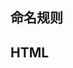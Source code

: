 <div class="heading" id="naming">
  <h2>命名规则</h2>
</div>

<SingleRuleItem id="project-naming" title="项目命名">
    <template #detail>
        <p>全部采用小写方式， 以下划线分隔。</p>
        <p>例：my_project_name</p>
    </template>
</SingleRuleItem>

<SingleRuleItem id="folder-naming" title="目录命名">
    <template #detail>
        <p>参照项目命名规则；</p>
        <p>有复数结构时，要采用复数命名法。</p>
        <p>例：scripts, styles, images, data_models</p>
    </template>
</SingleRuleItem>

<SingleRuleItem id="js-naming" title="JS文件命名">
    <template #detail>
        <p>参照项目命名规则。</p>
        <p>例：account_model.js</p>
    </template>
</SingleRuleItem>

<SingleRuleItem id="css-naming" title="CSS, SCSS文件命名">
    <template #detail>
        <p>参照项目命名规则。</p>
        <p>例：retina_sprites.scss</p>
    </template>
</SingleRuleItem>

<SingleRuleItem id="html-naming" title="HTML文件命名">
    <template #detail>
        <p>参照项目命名规则。</p>
        <p>例：error_report.html</p>
    </template>
</SingleRuleItem>

<div class="heading" id="html">
  <h2>HTML</h2>
</div>

<SingleRuleItem id="html-syntax" title="语法">
    <template #detail>
        <ul>
            <li>缩进使用soft tab(4个空格)；</li>
            <li>嵌套的节点应该缩进；</li>
            <li>在属性上，使用双引号，不要使用单引号；</li>
            <li>属性名全小写，用中划线做分隔符；</li>
            <li>不要在自动闭合标签结尾处使用斜线(<a href="http://dev.w3.org/html5/spec-author-view/syntax.html#syntax-start-tag">HTML5 规范</a> 指出他们是可选的)；</li>
            <li>不要忽略可选的关闭标签，例：<code>&lt;/li&gt;</code> 和 <code>&lt;/body&gt;</code>。</li>
        </ul>
    </template>
<template #code>
    
@[code](./rulesCode/html-syntax.html)

</template>
</SingleRuleItem>

<SingleRuleItem id="html-doctype" title="HTML5 doctype">
    <template #detail>
        <p>在页面开头使用这个简单地doctype来启用标准模式，使其在每个浏览器中尽可能一致的展现；</p>
        <p>虽然doctype不区分大小写，但是按照惯例，doctype大写 （<a href="http://stackoverflow.com/questions/15594877/is-there-any-benefits-to-use-uppercase-or-lowercase-letters-with-html5-tagname" target="_blank">关于html属性，大写还是小写</a>）。</p>
    </template>
<template #code>

@[code](./rulesCode/html-doctype.html)

</template>
</SingleRuleItem>

<SingleRuleItem id="html-lang" title="lang属性">
    <template #detail>
        <p>根据HTML5规范：</p>
        <blockquote>
            <p>应在html标签上加上lang属性。这会给语音工具和翻译工具帮助，告诉它们应当怎么去发音和翻译。</p>
        </blockquote>
        <p>更多关于 <code>lang</code> 属性的说明<a target="_blank" href="http://www.w3.org/html/wg/drafts/html/master/semantics.html#the-html-element">在这里</a>；</p>
        <p>在sitepoint上可以查到<a target="_blank" href="http://reference.sitepoint.com/html/lang-codes">语言列表</a>；</p>
        <p>但sitepoint只是给出了语言的大类，例如中文只给出了zh，但是没有区分香港，台湾，大陆。而微软给出了一份更加<a target="_blank" href="http://msdn.microsoft.com/en-us/library/ms533052(v=vs.85).aspx">详细的语言列表</a>，其中细分了zh-cn, zh-hk, zh-tw。</p>
    </template>
<template #code>

@[code](./rulesCode/html-lang.html)

</template>
</SingleRuleItem>

<SingleRuleItem id="html-encoding" title="字符编码">
    <template #detail>
        <p>通过声明一个明确的字符编码，让浏览器轻松、快速的确定适合网页内容的渲染方式，通常指定为'UTF-8'。</p>
    </template>
<template #code>

@[code](./rulesCode/html-encoding.html)

</template>
</SingleRuleItem>

<SingleRuleItem id="html-ie-compatibility-mode" title="IE兼容模式">
    <template #detail>
        <p>用 <code>&lt;meta&gt;</code> 标签可以指定页面应该用什么版本的IE来渲染；</p>
        <p>如果你想要了解更多，请点击<a href="http://stackoverflow.com/questions/6771258/whats-the-difference-if-meta-http-equiv-x-ua-compatible-content-ie-edge-e">这里</a>；</p>
        <p>不同doctype在不同浏览器下会触发不同的渲染模式（<a href="https://hsivonen.fi/doctype/">这篇文章</a>总结的很到位）。</p>
    </template>
<template #code>

@[code](./rulesCode/html-ie-compatibility-mode.html)

</template>
</SingleRuleItem>

<SingleRuleItem id="html-style-script" title="引入CSS, JS">
    <template #detail>
        <p>根据HTML5规范, 通常在引入CSS和JS时不需要指明 <code>type</code>，因为 <code>text/css</code> 和 <code>text/javascript</code> 分别是他们的默认值。</p>
        <h4>HTML5 规范链接</h4>
        <ul>
            <li><a target="_blank" href="http://www.w3.org/TR/2011/WD-html5-20110525/semantics.html#the-link-element">使用link</a></li>
            <li><a target="_blank" href="http://www.w3.org/TR/2011/WD-html5-20110525/semantics.html#the-style-element">使用style</a></li>
            <li><a target="_blank" href="http://www.w3.org/TR/2011/WD-html5-20110525/scripting-1.html#the-script-element">使用script</a></li>
        </ul>
    </template>
<template #code>

@[code](./rulesCode/html-style-script.html)

</template>
</SingleRuleItem>

<SingleRuleItem id="html-attribute-order" title="属性顺序">
    <template #detail>
        <p>属性应该按照特定的顺序出现以保证易读性；</p>
        <ul>
            <li><code>class</code></li>
            <li><code>id</code></li>
            <li><code>name</code></li>
            <li><code>data-*</code></li>
            <li><code>src</code>, <code>for</code>, <code>type</code>, <code>href</code>, <code>value</code> , <code>max-length</code>, <code>max</code>, <code>min</code>, <code>pattern</code></li>
            <li><code>placeholder</code>, <code>title</code>, <code>alt</code></li>
            <li><code>aria-*</code>, <code>role</code></li>
            <li><code>required</code>, <code>readonly</code>, <code>disabled</code></li>
        </ul>
        <p>class是为高可复用组件设计的，所以应处在第一位；</p>
        <p>id更加具体且应该尽量少使用，所以将它放在第二位。</p>
    </template>
<template #code>

@[code](./rulesCode/html-attribute-order.html)

</template>
</SingleRuleItem>

<SingleRuleItem id="html-boolean-attributes" title="boolean属性">
    <template #detail>
        <p>boolean属性指不需要声明取值的属性，XHTML需要每个属性声明取值，但是HTML5并不需要；</p>
        <p>更多内容可以参考 <a href="http://www.whatwg.org/specs/web-apps/current-work/multipage/common-microsyntaxes.html#boolean-attributes">WhatWG section on boolean attributes</a>：</p>
        <blockquote>
            <p>boolean属性的存在表示取值为true，不存在则表示取值为false。</p>
        </blockquote>
    </template>
<template #code>

@[code](./rulesCode/html-boolean-attributes.html)

</template>
</SingleRuleItem>

<SingleRuleItem id="html-javascript" title="JS生成标签">
    <template #detail>
        <p>在JS文件中生成标签让内容变得更难查找，更难编辑，性能更差。应该尽量避免这种情况的出现。</p>
    </template>
</SingleRuleItem>

<SingleRuleItem id="html-reducing-markup" title="减少标签数量">
    <template #detail>
        <p>在编写HTML代码时，需要尽量避免多余的父节点；</p>
        <p>很多时候，需要通过迭代和重构来使HTML变得更少。</p>
    </template>
<template #badCode>

@[code](./rulesCode/html-reducing-markup-bad.html)

</template>
<template #goodCode>

@[code](./rulesCode/html-reducing-markup-good.html)

</template>
</SingleRuleItem>

<SingleRuleItem id="html-practicality" title="实用高于完美">
    <template #detail>
        <p>尽量遵循HTML标准和语义，但是不应该以浪费实用性作为代价；</p>
        <p>任何时候都要用尽量小的复杂度和尽量少的标签来解决问题。</p>
    </template>
</SingleRuleItem>
